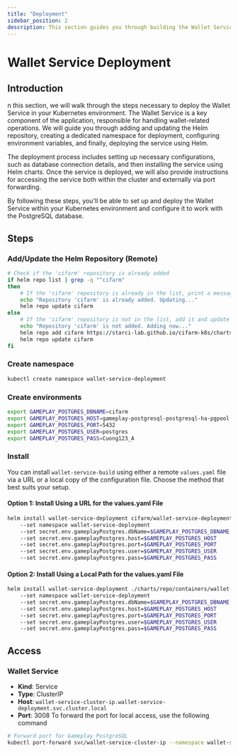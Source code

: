 ```yaml
---
title: "Deployment"
sidebar_position: 2
description: This section guides you through building the Wallet Service in your Kubernetes environment using Helm.
---
```

# Wallet Service Deployment
## Introduction
n this section, we will walk through the steps necessary to deploy the Wallet Service in your Kubernetes environment. The Wallet Service is a key component of the application, responsible for handling wallet-related operations. We will guide you through adding and updating the Helm repository, creating a dedicated namespace for deployment, configuring environment variables, and finally, deploying the service using Helm.

The deployment process includes setting up necessary configurations, such as database connection details, and then installing the service using Helm charts. Once the service is deployed, we will also provide instructions for accessing the service both within the cluster and externally via port forwarding.

By following these steps, you'll be able to set up and deploy the Wallet Service within your Kubernetes environment and configure it to work with the PostgreSQL database.
## Steps
### Add/Update the Helm Repository (Remote)
```bash
# Check if the 'cifarm' repository is already added
if helm repo list | grep -q "^cifarm" 
then
    # If the 'cifarm' repository is already in the list, print a message and update the repository
    echo "Repository 'cifarm' is already added. Updating..."
    helm repo update cifarm
else
    # If the 'cifarm' repository is not in the list, add it and update the repository
    echo "Repository 'cifarm' is not added. Adding now..."
    helm repo add cifarm https://starci-lab.github.io/cifarm-k8s/charts
    helm repo update cifarm
fi
```
### Create namespace
```bash
kubectl create namespace wallet-service-deployment
```
### Create environments
```bash
export GAMEPLAY_POSTGRES_DBNAME=cifarm
export GAMEPLAY_POSTGRES_HOST=gameplay-postgresql-postgresql-ha-pgpool.gameplay-postgresql.svc.cluster.local
export GAMEPLAY_POSTGRES_PORT=5432
export GAMEPLAY_POSTGRES_USER=postgres
export GAMEPLAY_POSTGRES_PASS=Cuong123_A
```
### Install
You can install `wallet-service-build` using either a remote `values.yaml` file via a URL or a local copy of the configuration file. Choose the method that best suits your setup.
#### Option 1: Install Using a URL for the values.yaml File
```bash
helm install wallet-service-deployment cifarm/wallet-service-deployment
    --set namespace wallet-service-deployment
    --set secret.env.gameplayPostgres.dbName=$GAMEPLAY_POSTGRES_DBNAME
    --set secret.env.gameplayPostgres.host=$GAMEPLAY_POSTGRES_HOST
    --set secret.env.gameplayPostgres.port=$GAMEPLAY_POSTGRES_PORT
    --set secret.env.gameplayPostgres.user=$GAMEPLAY_POSTGRES_USER
    --set secret.env.gameplayPostgres.pass=$GAMEPLAY_POSTGRES_PASS
```
#### Option 2: Install Using a Local Path for the values.yaml File
```bash
helm install wallet-service-deployment ./charts/repo/containers/wallet-service/build/
    --set namespace wallet-service-deployment
    --set secret.env.gameplayPostgres.dbName=$GAMEPLAY_POSTGRES_DBNAME
    --set secret.env.gameplayPostgres.host=$GAMEPLAY_POSTGRES_HOST
    --set secret.env.gameplayPostgres.port=$GAMEPLAY_POSTGRES_PORT
    --set secret.env.gameplayPostgres.user=$GAMEPLAY_POSTGRES_USER
    --set secret.env.gameplayPostgres.pass=$GAMEPLAY_POSTGRES_PASS
```
## Access
### Wallet Service
- **Kind**: Service  
- **Type**: ClusterIP  
- **Host**: `wallet-service-cluster-ip.wallet-service-deployment.svc.cluster.local`  
- **Port**: 3008
To forward the port for local access, use the following command
```bash
# Forward port for Gameplay PostgreSQL
kubectl port-forward svc/wallet-service-cluster-ip --namespace wallet-service-deployment 3008:3008
```
